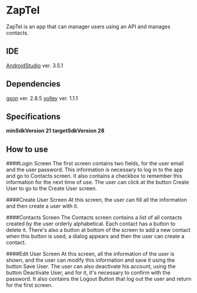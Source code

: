 # ZapTel

ZapTel is an app that can manager users using an API and manages contacts.

## IDE

[AndroidStudio](https://developer.android.com/studio) ver. 3.5.1

## Dependencies

[gson](https://github.com/google/gson) ver. 2.8.5
[volley](https://github.com/google/volley) ver. 1.1.1

## Specifications

**minSdkVersion 21**
**targetSdkVersion 28**

## How to use

####Login Screen
The first screen contains two fields, for the user email and the user password. This information is necessary to log in to the app and go to Contacts screen.
It also contains a checkbox to remember this information for the next time of use.
The user can click at the button Create User to go to the Create User screen.

####Create User Screen
At this screen, the user can fill all the information and then create a user with it.

####Contacts Screen
The Contacts screen contains a list of all contacts created by the user orderly alphabetical.
Each contact has a button to delete it.
There's also a button at bottom of the screen to add a new contact when this button is used, a dialog appears and then the user can create a contact.

####Edit User Screen
At this screen, all the information of the user is shown, and the user can modify this information and save it using the button Save User.
The user can also deactivate his account, using the button Deactivate User, and for it, it's necessary to confirm with the password.
It also contains the Logout Button that log out the user and return for the first screen.